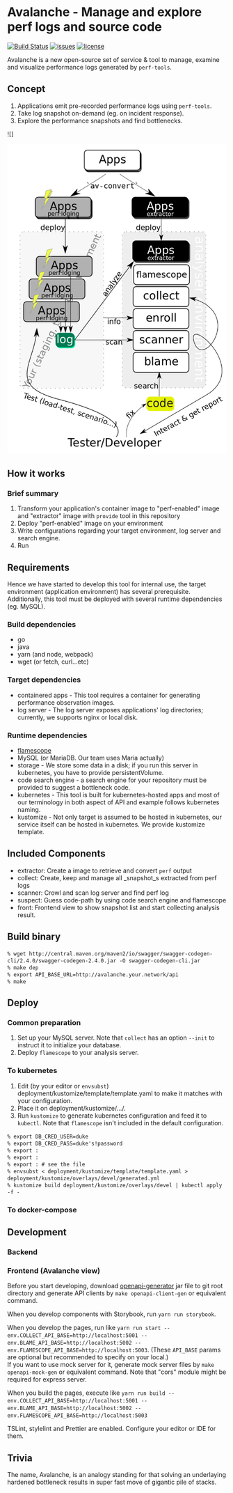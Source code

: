 # Avalanche - Manage and explore perf logs and source code

[![Build Status](https://travis-ci.com/WorksApplications/Avalanche.svg?branch=master)](https://travis-ci.com/WorksApplications/Avalanche)
[![issues](https://img.shields.io/github/issues/WorksApplications/Avalanche.svg)](https://github.com/WorksApplications/Avalanche/issues)
[![license](https://img.shields.io/github/license/WorksApplications/Avalanche.svg)](http://www.apache.org/licenses/LICENSE-2.0)


Avalanche is a new open-source set of service & tool to manage, examine and visualize performance logs generated by `perf-tools`.

## Concept

1. Applications emit pre-recorded performance logs using `perf-tools`.
1. Take log snapshot on-demand (eg. on incident response).
1. Explore the performance snapshots and find bottlenecks.

![]

![system concept image](./avalanche-scheme.png)

## How it works

### Brief summary

1. Transform your application's container image to "perf-enabled" image and "extractor" image with `provide` tool in this repository
1. Deploy "perf-enabled" image on your environment
1. Write configurations regarding your target environment, log server and search engine.
1. Run

## Requirements

Hence we have started to develop this tool for internal use, the target environment (application environment) has several prerequisite.
Additionally, this tool must be deployed with several runtime dependencies (eg. MySQL).

### Build dependencies

- go
- java
- yarn (and node, webpack)
- wget (or fetch, curl...etc)

### Target dependencies

- containered apps - This tool requires a container for generating performance observation images.
- log server - The log server exposes applications' log directories; currently, we supports nginx or local disk.

### Runtime dependencies
- [flamescope](https://github.com/Netflix/flamescope)
- MySQL (or MariaDB. Our team uses Maria actually)
- storage - We store some data in a disk; if you run this server in kubernetes, you have to provide persistentVolume.
- code search engine - a search engine for your repository must be provided to suggest a bottleneck code.
- kubernetes - This tool is built for kubernetes-hosted apps and most of our terminology in both aspect of API and example follows kubernetes naming.
- kustomize - Not only target is assumed to be hosted in kubernetes, our service itself can be hosted in kubernetes. We provide kustomize template.

## Included Components

- extractor: Create a image to retrieve and convert `perf` output
- collect: Create, keep and manage all _snapshot_s extracted from perf logs
- scanner: Crowl and scan log server and find perf log
- suspect: Guess code-path by using code search engine and flamescope
- front: Frontend view to show snapshot list and start collecting analysis result.

## Build binary

```
% wget http://central.maven.org/maven2/io/swagger/swagger-codegen-cli/2.4.0/swagger-codegen-2.4.0.jar -O swagger-codegen-cli.jar
% make dep
% export API_BASE_URL=http://avalanche.your.network/api
% make
```

## Deploy

### Common preparation

1. Set up your MySQL server. Note that `collect` has an option `--init` to instruct it to initialize your database.
1. Deploy `flamescope` to your analysis server.

### To kubernetes

1. Edit (by your editor or `envsubst`) deployment/kustomize/template/template.yaml to make it matches with your configuration.
1. Place it on deployment/kustomize/.../.
1. Run `kustomize` to generate kubernetes configuration and feed it to `kubectl`. Note that `flamescope` isn't included in the default configuration.

```
% export DB_CRED_USER=duke
% export DB_CRED_PASS=duke's!password
% export :
% export :
% export : # see the file
% envsubst < deployment/kustomize/template/template.yaml > deployment/kustomize/overlays/devel/generated.yml
% kustomize build deployment/kustomize/overlays/devel | kubectl apply -f -

```

### To docker-compose

## Development

### Backend

### Frontend (Avalanche view)

Before you start developing, download [openapi-generator](https://github.com/openapitools/openapi-generator) jar file to git root directory and generate API clients by `make openapi-client-gen` or equivalent command.  

When you develop components with Storybook, run `yarn run storybook`.

When you develop the pages, run like `yarn run start --env.COLLECT_API_BASE=http://localhost:5001 --env.BLAME_API_BASE=http://localhost:5002 --env.FLAMESCOPE_API_BASE=http://localhost:5003`. (These `API_BASE` params are optional but recommended to specify on your local.)  
If you want to use mock server for it, generate mock server files by `make openapi-mock-gen` or equivalent command. Note that "cors" module might be required for express server.

When you build the pages, execute like `yarn run build --env.COLLECT_API_BASE=http://localhost:5001 --env.BLAME_API_BASE=http://localhost:5002 --env.FLAMESCOPE_API_BASE=http://localhost:5003`

TSLint, stylelint and Prettier are enabled. Configure your editor or IDE for them.

## Trivia

The name, Avalanche, is an analogy standing for that solving an underlaying hardened bottleneck results in super fast move of gigantic pile of stacks.
